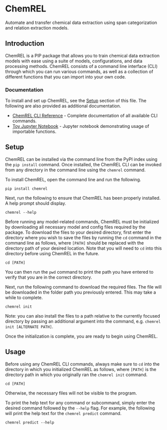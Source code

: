 # ChemREL

Automate and transfer chemical data extraction using span categorization and relation extraction models.

## Introduction

ChemREL is a PIP package that allows you to train chemical data extraction models with ease using a suite of models,
configurations, and data processing methods. ChemREL consists of a command line interface (CLI) through which you can
run various commands, as well as a collection of different functions that you can import into your own code.

### Documentation

To install and set up ChemREL, see the [Setup](#setup) section of this file. The following are also provided as additional
documentation.

+ [ChemREL CLI Reference](chemrel/README.md) - Complete documentation of all available CLI commands.
+ [Toy Jupyter Notebook](toy_notebook.ipynb) - Jupyter notebook demonstrating usage of importable functions.

## Setup
ChemREL can be installed via the command line from the PyPI index using the `pip install` command. Once installed, the
ChemREL CLI can be invoked from any directory in the command line using the `chemrel` command.

To install ChemREL, open the command line and run the following.
```console
pip install chemrel
```

Next, run the following to ensure that ChemREL has been properly installed. A help prompt should display.
```console
chemrel --help
```

Before running any model-related commands, ChemREL must be initialized by downloading all necessary model and config
files required by the package. To download the files to your desired directory, first enter the directory where you wish
to save the files by running the `cd` command in the command line as follows, where `[PATH]` should be replaced
with the directory path of your desired location. Note that you will need to `cd` into this directory before using
ChemREL in the future.
```console
cd [PATH]
```
You can then run the `pwd` command to print the path you have entered to verify that you are in the correct directory.

Next, run the following command to download the required files. The file will be downloaded in the folder path you
previously entered. This may take a while to complete.
```console
chemrel init
```
Note: you can also install the files to a path relative to the currently focused directory by passing an additional
argument into the command, e.g. `chemrel init [ALTERNATE PATH]`.

Once the initialization is complete, you are ready to begin using ChemREL.

## Usage
Before using any ChemREL CLI commands, always make sure to `cd` into the directory in which you initialized ChemREL as
follows, where `[PATH]` is the directory path in which you originally ran the `chemrel init` command.
```console
cd [PATH]
```
Otherwise, the necessary files will not be visible to the program.

To print the help text for any command or subcommand, simply enter the desired command followed by the `--help` flag.
For example, the following will print the help text for the `chemrel predict` command.
```console
chemrel predict --help
```